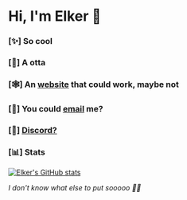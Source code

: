 
# Hi, I'm Elker 👋
### [✨] So cool
### [🦦] A otta
### [🕸️] An [website](https://elker54.com) that could work, maybe not
### [📨] You could [email](https://elker.cc/email) me?
### [🔌] [Discord?](https://elker.cc/discord)


### [📊] Stats
[![Elker's GitHub stats](https://github-readme-stats.vercel.app/api?username=ELKER54)](https://github.com/anuraghazra/github-readme-stats)

*I don't know what else to put sooooo 🏳️‍🌈*
